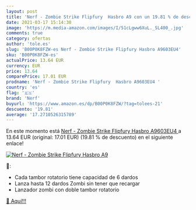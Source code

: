 ```yaml
---
layout: post
title: 'Nerf - Zombie Strike Flipfury  Hasbro A9 con un 19.81 % de descuento'
date: 2021-03-17 15:14:30
image: 'https://m.media-amazon.com/images/I/51cLgww6XuL._SL400_.jpg'
comments: true
category: ofertas
author: 'tole.es'
slug: 'B00P0K8FZW-es Nerf - Zombie Strike Flipfury Hasbro A9603EU4'
sku: 'B00P0K8FZW-es'
actualPrice: 13.64 EUR
currency: EUR
price: 13.64
comparePrice: 17.01 EUR
prodname: 'Nerf - Zombie Strike Flipfury  Hasbro A9603EU4 '
country: 'es'
flag: '🇪🇸'
brand: 'Nerf'
buyurl: 'https://www.amazon.es/dp/B00P0K8FZW/?tag=tolees-21'
descuento: '19.81'
average: '17.2710526315789'
---
```


En este momento está [Nerf - Zombie Strike Flipfury  Hasbro A9603EU4 ](https://www.amazon.es/dp/B00P0K8FZW/?tag=tolees-21) a 13.64 EUR (original: 17.01 EUR) (19.81 %  de descuento) en el siguiente enlace!

[![Nerf - Zombie Strike Flipfury  Hasbro A9](https://m.media-amazon.com/images/I/51cLgww6XuL._SL400_.jpg)](https://www.amazon.es/dp/B00P0K8FZW/?tag=tolees-21)

🔎:

- Cada tambor rotatorio tiene capacidad de 6 dardos
- Lanza hasta 12 dardos Zombi sin tener que recargar
- Lanzador zombi con doble tambor rotatorio

[🛒 Aquí!!!](https://www.amazon.es/dp/B00P0K8FZW/?tag=tolees-21)

